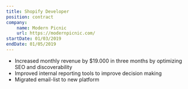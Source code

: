 ```yaml
---
title: Shopify Developer
position: contract
company:
    name: Modern Picnic
    url: https://modernpicnic.com/
startDate: 01/03/2019
endDate: 01/05/2019
---
```

- Increased monthly revenue by $19.000 in three months by optimizing SEO and discoverability
- Improved internal reporting tools to improve decision making
- Migrated email-list to new platform
  